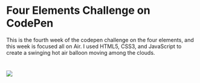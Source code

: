 # Four Elements Challenge on CodePen

This is the fourth week of the codepen challenge on the four elements, and this week is focused all on Air. I used HTML5, CSS3, and JavaScript to create a swinging hot air balloon moving among the clouds. 

# ![](https://i.imgur.com/JKYnORP.png) 
